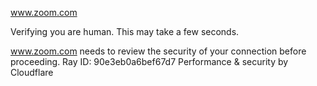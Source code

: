 www.zoom.com

Verifying you are human. This may take a few seconds.

www.zoom.com needs to review the security of your connection before proceeding.
Ray ID: 90e3eb0a6bef67d7
Performance & security by Cloudflare